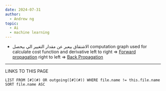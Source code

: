 ```yaml
---
date: 2024-07-31
author:
  - Andrew ng
topic:
  - Ai
  - machine learning
---
```


- الاشتقاق بيعبر عن مقدار التغيير الي بيحصل 
computation graph used for calculate cost function and derivative 
left to right => [Forward propagation](Forward%20propagation.md)
right to left => [Back Propagation](Back%20Propagation.md)














----
LINKS TO THIS PAGE 
```dataview
LIST FROM [#](#) OR outgoing([#](#)) WHERE file.name != this.file.name SORT file.name ASC
```

